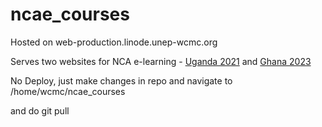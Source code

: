 # ncae_courses

Hosted on web-production.linode.unep-wcmc.org

Serves two websites for NCA e-learning - [Uganda 2021](https://ncaelearning.unep-wcmc.org/) and [Ghana 2023](https://ncaelearning-ghana.unep-wcmc.org/)

No Deploy, just make changes in repo and navigate to /home/wcmc/ncae_courses

and do git pull

